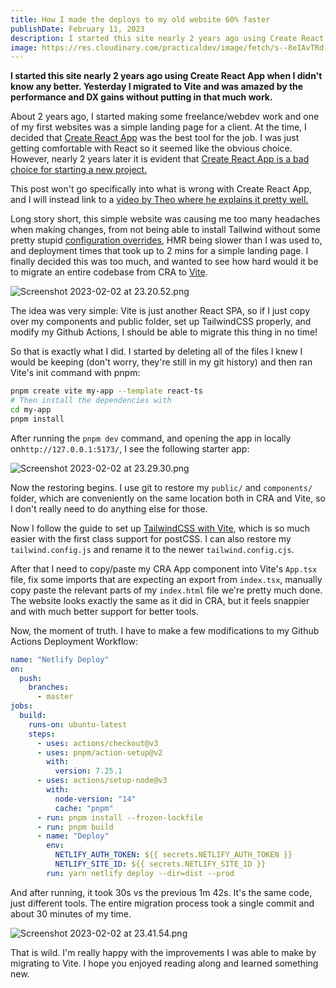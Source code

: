 ```yaml
---
title: How I made the deploys to my old website 60% faster
publishDate: February 11, 2023
description: I started this site nearly 2 years ago using Create React App when I didn't know any better. Yesterday I migrated to Vite and was amazed by the performance and DX gains without putting in that much work.
image: https://res.cloudinary.com/practicaldev/image/fetch/s--8eIAvTRd--/c_imagga_scale,f_auto,fl_progressive,h_420,q_auto,w_1000/https://dev-to-uploads.s3.amazonaws.com/uploads/articles/nvi1wa2sy5wnmsjhf239.jpg
---
```


**I started this site nearly 2 years ago using Create React App when I didn't know any better. Yesterday I migrated to Vite and was amazed by the performance and DX gains without putting in that much work.**

About 2 years ago, I started making some freelance/webdev work and one of my first websites was a simple landing page for a client. At the time, I decided that [Create React App](https://create-react-app.dev) was the best tool for the job. I was just getting comfortable with React so it seemed like the obvious choice. However, nearly 2 years later it is evident that [Create React App is a bad choice for starting a new project.](https://github.com/reactjs/reactjs.org/pull/5487)

This post won't go specifically into what is wrong with Create React App, and I will instead link to a [video by Theo where he explains it pretty well.](https://youtu.be/7m14f0ZzMyY) 

Long story short, this simple website was causing me too many headaches when making changes, from not being able to install Tailwind without some pretty stupid [configuration overrides](https://github.com/dilanx/craco), HMR being slower than I was used to, and deployment times that took up to 2 mins for a simple landing page. I finally decided this was too much, and wanted to see how hard would it be to migrate an entire codebase from CRA to [Vite](https://vitejs.dev/).

![Screenshot 2023-02-02 at 23.20.52.png](https://storage.googleapis.com/blog-axelpadilla.appspot.com/marktext%2Fimg%2FScreenshot%202023-02-02%20at%2023.20.52.png "This was one of my deployments before migrating")

The idea was very simple: Vite is just another React SPA, so if I just copy over my components and public folder, set up TailwindCSS properly, and modify my Github Actions, I should be able to migrate this thing in no time!

So that is exactly what I did. I started by deleting all of the files I knew I would be keeping (don't worry, they're still in my git history) and then ran Vite's init command with pnpm:

```bash
pnpm create vite my-app --template react-ts
# Then install the dependencies with
cd my-app
pnpm install
```

After running the `pnpm dev` command, and opening the app in locally on`http://127.0.0.1:5173/`, I see the following starter app:

![Screenshot 2023-02-02 at 23.29.30.png](https://storage.googleapis.com/blog-axelpadilla.appspot.com/marktext%2Fimg%2FScreenshot%202023-02-02%20at%2023.29.30.png)

Now the restoring begins. I use git to restore my `public/` and `components/` folder, which are conveniently on the same location both in CRA and Vite, so I don't really need to do anything else for those.

Now I follow the guide to set up [TailwindCSS with Vite](https://tailwindcss.com/docs/guides/vite), which is so much easier with the first class support for postCSS. I can also restore my `tailwind.config.js` and rename it to the newer `tailwind.config.cjs`. 

After that I need to copy/paste my CRA App component into Vite's `App.tsx` file, fix some imports that are expecting an export from `index.tsx`, manually copy paste the relevant parts of my `index.html` file we're pretty much done. The website looks exactly the same as it did in CRA, but it feels snappier and with much better support for better tools.

Now, the moment of truth. I have to make a few modifications to my Github Actions Deployment Workflow:

```yaml
name: "Netlify Deploy"
on:
  push:
    branches:
      - master
jobs:
  build:
    runs-on: ubuntu-latest
    steps:
      - uses: actions/checkout@v3
      - uses: pnpm/action-setup@v2
        with:
          version: 7.25.1
      - uses: actions/setup-node@v3
        with:
          node-version: "14"
          cache: "pnpm"
      - run: pnpm install --frozen-lockfile
      - run: pnpm build
      - name: "Deploy"
        env:
          NETLIFY_AUTH_TOKEN: ${{ secrets.NETLIFY_AUTH_TOKEN }}
          NETLIFY_SITE_ID: ${{ secrets.NETLIFY_SITE_ID }}
        run: yarn netlify deploy --dir=dist --prod

```

And after running, it took 30s vs the previous 1m 42s. It's the same code, just different tools. The entire migration process took a single commit and about 30 minutes of my time. 

![Screenshot 2023-02-02 at 23.41.54.png](https://storage.googleapis.com/blog-axelpadilla.appspot.com/marktext%2Fimg%2FScreenshot%202023-02-02%20at%2023.41.54.png)

That is wild. I'm really happy with the improvements I was able to make by migrating to Vite. I hope you enjoyed reading along and learned something new.



